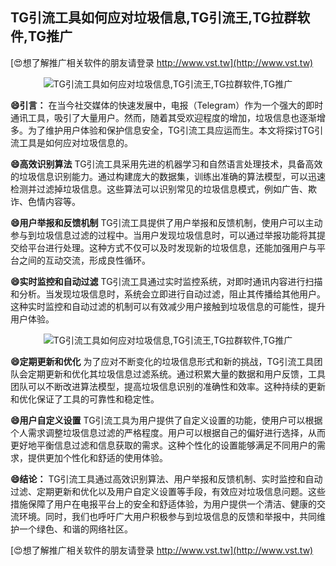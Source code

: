 ## **TG引流工具如何应对垃圾信息,TG引流王,TG拉群软件,TG推广**

[😍想了解推广相关软件的朋友请登录 http://www.vst.tw](http://www.vst.tw)

 <center><img src="https://vst.tw/MP4/tuiguang/png/1.png" alt="TG引流工具如何应对垃圾信息,TG引流王,TG拉群软件,TG推广"></center>

**😄引言：**
在当今社交媒体的快速发展中，电报（Telegram）作为一个强大的即时通讯工具，吸引了大量用户。然而，随着其受欢迎程度的增加，垃圾信息也逐渐增多。为了维护用户体验和保护信息安全，TG引流工具应运而生。本文将探讨TG引流工具是如何应对垃圾信息的。

**😄高效识别算法**
TG引流工具采用先进的机器学习和自然语言处理技术，具备高效的垃圾信息识别能力。通过构建庞大的数据集，训练出准确的算法模型，可以迅速检测并过滤掉垃圾信息。这些算法可以识别常见的垃圾信息模式，例如广告、欺诈、色情内容等。

**😄用户举报和反馈机制**
TG引流工具提供了用户举报和反馈机制，使用户可以主动参与到垃圾信息过滤的过程中。当用户发现垃圾信息时，可以通过举报功能将其提交给平台进行处理。这种方式不仅可以及时发现新的垃圾信息，还能加强用户与平台之间的互动交流，形成良性循环。

**😄实时监控和自动过滤**
TG引流工具通过实时监控系统，对即时通讯内容进行扫描和分析。当发现垃圾信息时，系统会立即进行自动过滤，阻止其传播给其他用户。这种实时监控和自动过滤的机制可以有效减少用户接触到垃圾信息的可能性，提升用户体验。

 <center><img src="https://vst.tw/MP4/tuiguang/png/2.png" alt="TG引流工具如何应对垃圾信息,TG引流王,TG拉群软件,TG推广"></center>

**😄定期更新和优化**
为了应对不断变化的垃圾信息形式和新的挑战，TG引流工具团队会定期更新和优化其垃圾信息过滤系统。通过积累大量的数据和用户反馈，工具团队可以不断改进算法模型，提高垃圾信息识别的准确性和效率。这种持续的更新和优化保证了工具的可靠性和稳定性。

**😄用户自定义设置**
TG引流工具为用户提供了自定义设置的功能，使用户可以根据个人需求调整垃圾信息过滤的严格程度。用户可以根据自己的偏好进行选择，从而更好地平衡信息过滤和信息获取的需求。这种个性化的设置能够满足不同用户的需求，提供更加个性化和舒适的使用体验。

**😄结论：**
TG引流工具通过高效识别算法、用户举报和反馈机制、实时监控和自动过滤、定期更新和优化以及用户自定义设置等手段，有效应对垃圾信息问题。这些措施保障了用户在电报平台上的安全和舒适体验，为用户提供一个清洁、健康的交流环境。同时，我们也呼吁广大用户积极参与到垃圾信息的反馈和举报中，共同维护一个绿色、和谐的网络社区。

[😍想了解推广相关软件的朋友请登录 http://www.vst.tw](http://www.vst.tw)



